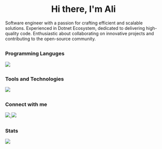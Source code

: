 <h1 align="center">Hi there, I'm Ali</h1>

<div>
Software engineer with a passion for crafting efficient and scalable solutions.
Experienced in Dotnet Ecosystem, dedicated to delivering high-quality code.
Enthusiastic about collaborating on innovative projects and contributing to the open-source community.
</div> 
  
##
  
### Programming Languges
<a>
 <img src="https://skillicons.dev/icons?i=cs,python&theme=dark" />
</a>

##

### Tools and Technologies
<a>
 <img src="https://skillicons.dev/icons?i=dotnet,azure,cassandra,docker,github,gitlab,grafana,kafka,mongodb,mysql,postgres,postman,prometheus,rabbitmq,redis,regex,visualstudio,vscode&theme=dark" />
</a>

##

### Connect with me
<a href="https://linkedin.com/in/hialisabet">
 <img src="https://skillicons.dev/icons?i=linkedin&theme=dark" />
</a>
<a href="https://dev.to/hialisabet">
 <img src="https://skillicons.dev/icons?i=devto&theme=dark" />
</a>

##

### Stats
<a href="https://github.com/Hadi7546">
 <img align="center" src="https://github-readme-stats.vercel.app/api?username=hialisabet&show_icons=true&count_private=true&include_all_commits=true&theme=nord"/></a>
